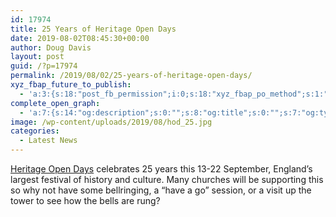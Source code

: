 ```yaml
---
id: 17974
title: 25 Years of Heritage Open Days
date: 2019-08-02T08:45:30+00:00
author: Doug Davis
layout: post
guid: /?p=17974
permalink: /2019/08/02/25-years-of-heritage-open-days/
xyz_fbap_future_to_publish:
  - 'a:3:{s:18:"post_fb_permission";i:0;s:18:"xyz_fbap_po_method";s:1:"2";s:16:"xyz_fbap_message";s:62:"News item added to the CCCBR website: {POST_TITLE} {PERMALINK}";}'
complete_open_graph:
  - 'a:7:{s:14:"og:description";s:0:"";s:8:"og:title";s:0:"";s:7:"og:type";s:0:"";s:12:"twitter:card";s:7:"summary";s:15:"twitter:creator";s:0:"";s:19:"twitter:description";s:0:"";s:8:"og:image";s:0:"";}'
image: /wp-content/uploads/2019/08/hod_25.jpg
categories:
  - Latest News
---
```

<a href="https://www.heritageopendays.org.uk/" target="_blank" rel="noopener noreferrer">Heritage Open Days</a> celebrates 25 years this 13-22 September, England’s largest festival of history and culture. Many churches will be supporting this so why not have some <span class="_5afx"><span class="_58cm">bellringing</span></span>, a &#8220;have a go&#8221; session, or a visit up the tower to see how the bells are rung?
